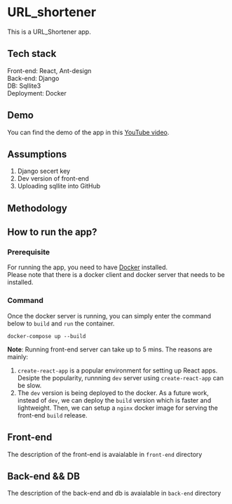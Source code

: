 # URL_shortener

This is a URL_Shortener app.

## Tech stack

Front-end: React, Ant-design
<br>
Back-end: Django
<br>
DB: Sqllite3
<br>
Deployment: Docker

## Demo

You can find the demo of the app in this [YouTube video](https://youtu.be/Wd2L4fkAs3I).

## Assumptions

1. Django secert key
2. Dev version of front-end
3. Uploading sqllite into GitHub

## Methodology

## How to run the app?

### Prerequisite

For running the app, you need to have [Docker](https://docs.docker.com/get-docker/) installed.  
Please note that there is a docker client and docker server that needs to be installed.

### Command

Once the docker server is running, you can simply enter the command below to `build` and `run` the container.

```
docker-compose up --build
```

**Note**: Running front-end server can take up to 5 mins. The reasons are mainly:

1. `create-react-app` is a popular environment for setting up React apps. Desipte the popularity, runnning `dev` server using `create-react-app` can be slow.
2. The `dev` version is being deployed to the docker. As a future work, instead of `dev`, we can deploy the `build` version which is faster and lightweight. Then, we can setup a `nginx` docker image for serving the front-end `build` release.

## Front-end

The description of the front-end is avaialable in `front-end` directory

## Back-end && DB

The description of the back-end and db is avaialable in `back-end` directory
